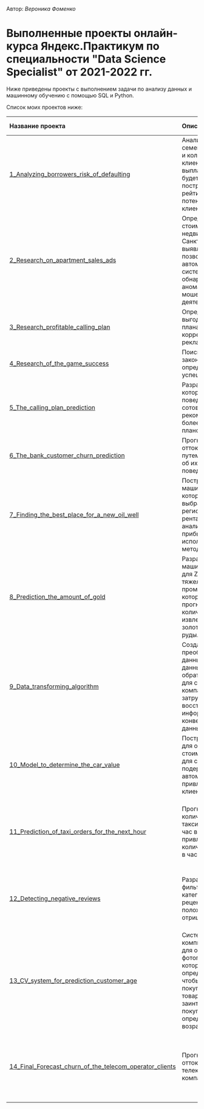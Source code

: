 Автор: *Вероника Фоменко* <br />

# Выполненные проекты онлайн-курса Яндекс.Практикум по специальности "Data Science Specialist" от 2021-2022 гг.

Ниже приведены проекты с выполнением задачи по анализу данных и машинному обучению с помощью SQL и Python.

Список моих проектов ниже:

| Название проекта | Описание | Используемые библиотеки | 
| :---------------------- | :---------------------- | :---------------------- |
| [1_Analyzing_borrowers_risk_of_defaulting](Project_1_Analyzing_borrowers_risk_of_defaulting) | Анализ влияния семейного положения и количества детей клиентов банка на выплату кредита. Отчет будет учтен при построении кредитного рейтинга потенциального клиента. | *Pandas*, *Nltk* |
| [2_Research_on_apartment_sales_ads](Project_2_Research_on_apartment_sales_ads) | Определение рыночной стоимости недвижимости в Санкт-Петербурге, и выявление параметров, позволяющих создать автоматизированную систему, способную обнаруживать аномалии и мошенническую деятельность. | *Pandas*, *Matplotlib*, *Numpy* |
| [3_Research_profitable_calling_plan](Project_3_Research_profitable_calling_plan) | Определение выгодного тарифного плана для корректировки рекламного бюджета. | *Pandas*, *Matplotlib*, *Numpy*, *Math*, *Scipy* |
| [4_Research_of_the_game_success](Project_4_Research_of_the_game_success) | Поиск закономерностей, определяющих успешность видеоигры. | *Pandas*, *Matplotlib*, *Numpy*, *Math*, *Scipy* |
| [5_The_calling_plan_prediction](Project_6_The_calling_plan_prediction) | Разработка модели, которая анализирует поведение абонентов сотовой связи и рекомендует один из более новых тарифных планов: Smart или Ultra. | *Pandas*, *Numpy*, *Sklearn* |
| [6_The_bank_customer_churn_prediction](Project_7_The_bank_customer_churn_prediction) | Прогнозирование оттока клиентов банка путем анализа данных об их прошлом поведении. | *Pandas*, *Numpy*, *Sklearn* |
| [7_Finding_the_best_place_for_a_new_oil_well](Project_8_Finding_the_best_place_for_a_new_oil_well) | Построение модели машинного обучения, которая поможет выбрать нефтяной регион с максимальной рентабельностью, и анализ потенциальной прибыли и рисков с использованием методики Bootstrap. | *Pandas*, *Numpy*, *Sklearn* |
| [8_Prediction_the_amount_of_gold](Project_9_Prediction_the_amount_of_gold) | Разработка модели машинного обучения для Zyfra (решения для тяжелой промышленности), которая должна прогнозировать количество золота, извлеченного из золотосодержащей руды. | *Pandas*, *Matplotlib*, *Seaborn*, *Numpy*, *Sklearn*, *Scipy* |
| [9_Data_transforming_algorithm](Project_10_Development_a_data_transforming_algorithm) | Создание алгоритма преобразования данных (маскирование данных на основе обратимой матрицы) для страховой компании, затрудняющего восстановление личной информации из конвертированных данных. | *Pandas*, *Matplotlib*, *Seaborn*, *Numpy*, *Sklearn*, *Scipy* |
| [10_Model_to_determine_the_car_value](Project_11_Model_to_determine_the_car_value) | Построение модели для определения стоимости автомобиля для службы продажи подержанных автомобилей с целью привлечения новых клиентов. | *Pandas*, *Matplotlib*, *Seaborn*, *Numpy*, *Sklearn*, *Time*, *Lightgbm*, *Xgboost*, *Catboost* |
| [11_Prediction_of_taxi_orders_for_the_next_hour](Project_12_Prediction_of_taxi_orders_for_the_next_hour) | Прогнозирование количества заказов такси на следующий час в аэропортах для привлечения большего количества водителей в часы пик. | *Pandas*, *Matplotlib*, *Seaborn*, *Numpy*, *Sklearn*, *Time*, *Lightgbm*, *Xgboost*, *Catboost*, *Statsmodels* |
| [12_Detecting_negative_reviews](Project_13_The_system_for_detecting_negative_reviews) | Разработка системы фильтрации и категоризации рецензий фильмов на положительные и отрицательные. | *Pandas*, *Matplotlib*, *Numpy*, *Math*, *Seaborn*, *Sklearn*, *Tqdm*, *Spacy*, *Re*, *Nltk*, *Lightgbm*, *Pytorch* |
| [13_CV_system_for_prediction_customer_age](Project_14_Computer_vision_system_for_prediction_customer_age) | Система компьютерного зрения для обработки фотографий клиентов, которая поможет определить возраст, чтобы анализировать покупки и предлагать товары, которые могут заинтересовать покупателей в определенных возрастных группах. | *Pandas*, *Matplotlib*, *Numpy*, *PIL*, *Keras*, *Tensorflow* |
| [14_Final_Forecast_churn_of_the_telecom_operator_clients](Project_15_Final_Forecast_churn_of_the_telecom_operator_clients) | Прогнозирование оттока клиентов телекоммуникационной компании. | *Pandas*, *Matplotlib*, *Seaborn*, *Numpy*, *Sklearn*, *Imblearn*, *Lightgbm*, *Xgboost*, *Catboost* |
